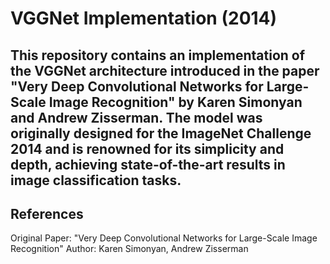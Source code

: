 # VGGNet Implementation (2014)
This repository contains an implementation of the VGGNet architecture introduced in the paper "Very Deep Convolutional Networks for Large-Scale Image Recognition" by Karen Simonyan and Andrew Zisserman. The model was originally designed for the ImageNet Challenge 2014 and is renowned for its simplicity and depth, achieving state-of-the-art results in image classification tasks.
---
## References
Original Paper: "Very Deep Convolutional Networks for Large-Scale Image Recognition"
Author: Karen Simonyan, Andrew Zisserman


